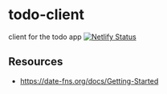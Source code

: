 # todo-client
client for the todo app
[![Netlify Status](https://api.netlify.com/api/v1/badges/f88f2ac6-cc1f-42ab-8562-554f35c05ddb/deploy-status)](https://app.netlify.com/sites/teobot-todo/deploys)

## Resources
- https://date-fns.org/docs/Getting-Started
